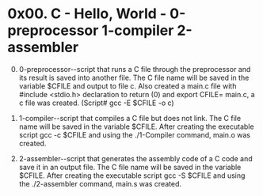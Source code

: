 # 0x00. C - Hello, World - 0-preprocessor 1-compiler 2-assembler

0. 0-preprocessor--script that runs a C file through the preprocessor and its result is saved into another file. 
The C file name will be saved in the variable $CFILE and output to file c. 
Also created a main.c file with #include <stdio.h> declaration to return (0) and export CFILE= main.c,  a c file was created.  (Script#  gcc -E $CFILE -o c) 
 
1. 1-compiler--script that compiles a C file but does not link. The C file name will be saved in the variable $CFILE. 
After creating the executable script gcc -c $CFILE and using the ./1-Compiler command, main.o was created. 

2. 2-assembler--script that generates the assembly code of a C code and save it in an output file. The C file name will be saved in the variable $CFILE.
After creating the executable script gcc -S $CFILE and using the ./2-assembler command, main.s was created.

